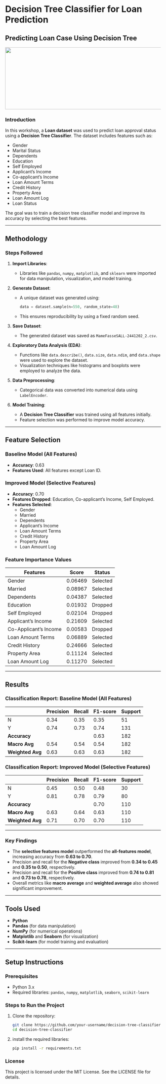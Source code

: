# Decision Tree Classifier for Loan Prediction

## Predicting Loan Case Using Decision Tree

<div align="center">
<img height="200" width="800" src="https://media.geeksforgeeks.org/wp-content/uploads/20221212133528/dcsion.png">
</div>

### Introduction
In this workshop, a **Loan dataset** was used to predict loan approval status using a **Decision Tree Classifier**. The dataset includes features such as:
- Gender
- Marital Status
- Dependents
- Education
- Self Employed
- Applicant’s Income
- Co-applicant’s Income
- Loan Amount Terms
- Credit History
- Property Area
- Loan Amount Log
- Loan Status

The goal was to train a decision tree classifier model and improve its accuracy by selecting the best features.

---

## Methodology

### Steps Followed
1. **Import Libraries**:
   - Libraries like `pandas`, `numpy`, `matplotlib`, and `sklearn` were imported for data manipulation, visualization, and model training.

2. **Generate Dataset**:
   - A unique dataset was generated using:
     ```python
     data = dataset.sample(n=550, random_state=48)
     ```
   - This ensures reproducibility by using a fixed random seed.

3. **Save Dataset**:
   - The generated dataset was saved as `MameFasseSALL-2441202_2.csv`.

4. **Exploratory Data Analysis (EDA)**:
   - Functions like `data.describe()`, `data.size`, `data.ndim`, and `data.shape` were used to explore the dataset.
   - Visualization techniques like histograms and boxplots were employed to analyze the data.

5. **Data Preprocessing**:
   - Categorical data was converted into numerical data using `LabelEncoder`.

6. **Model Training**:
   - A **Decision Tree Classifier** was trained using all features initially.
   - Feature selection was performed to improve model accuracy.

---

## Feature Selection

### Baseline Model (All Features)
- **Accuracy**: 0.63
- **Features Used**: All features except Loan ID.

### Improved Model (Selective Features)
- **Accuracy**: 0.70
- **Features Dropped**: Education, Co-applicant’s Income, Self Employed.
- **Features Selected**:
  - Gender
  - Married
  - Dependents
  - Applicant’s Income
  - Loan Amount Terms
  - Credit History
  - Property Area
  - Loan Amount Log

### Feature Importance Values
| Features               | Score   | Status    |
|------------------------|---------|-----------|
| Gender                 | 0.06469 | Selected  |
| Married                | 0.08967 | Selected  |
| Dependents             | 0.04387 | Selected  |
| Education              | 0.01932 | Dropped   |
| Self Employed          | 0.02104 | Dropped   |
| Applicant’s Income     | 0.21609 | Selected  |
| Co-Applicant’s Income  | 0.00583 | Dropped   |
| Loan Amount Terms      | 0.06889 | Selected  |
| Credit History         | 0.24666 | Selected  |
| Property Area          | 0.11124 | Selected  |
| Loan Amount Log        | 0.11270 | Selected  |

---

## Results

### Classification Report: Baseline Model (All Features)
|          | Precision | Recall | F1-score | Support |
|----------|-----------|--------|----------|---------|
| N        | 0.34      | 0.35   | 0.35     | 51      |
| Y        | 0.74      | 0.73   | 0.74     | 131     |
| **Accuracy**      |           |        | 0.63     | 182     |
| **Macro Avg**     | 0.54      | 0.54   | 0.54     | 182     |
| **Weighted Avg**  | 0.63      | 0.63   | 0.63     | 182     |

### Classification Report: Improved Model (Selective Features)
|          | Precision | Recall | F1-score | Support |
|----------|-----------|--------|----------|---------|
| N        | 0.45      | 0.50   | 0.48     | 30      |
| Y        | 0.81      | 0.78   | 0.79     | 80      |
| **Accuracy**      |           |        | 0.70     | 110     |
| **Macro Avg**     | 0.63      | 0.64   | 0.63     | 110     |
| **Weighted Avg**  | 0.71      | 0.70   | 0.70     | 110     |

---

### Key Findings
- The **selective features model** outperformed the **all-features model**, increasing accuracy from **0.63 to 0.70**.
- Precision and recall for the **Negative class** improved from **0.34 to 0.45** and **0.35 to 0.50**, respectively.
- Precision and recall for the **Positive class** improved from **0.74 to 0.81** and **0.73 to 0.78**, respectively.
- Overall metrics like **macro average** and **weighted average** also showed significant improvement.

---

## Tools Used
- **Python**
- **Pandas** (for data manipulation)
- **NumPy** (for numerical operations)
- **Matplotlib** and **Seaborn** (for visualization)
- **Scikit-learn** (for model training and evaluation)

---

## Setup Instructions

### Prerequisites
- Python 3.x
- Required libraries: `pandas`, `numpy`, `matplotlib`, `seaborn`, `scikit-learn`

### Steps to Run the Project
1. Clone the repository:
   ```bash
   git clone https://github.com/your-username/decision-tree-classifier.git
   cd decision-tree-classifier


1. install the required libraries:

    ```bash
    pip install -r requirements.txt

### License
This project is licensed under the MIT License. See the LICENSE file for details.


